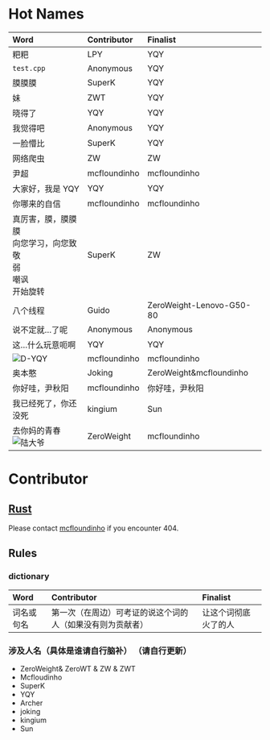 # Hot Names

|Word|Contributor|Finalist|
|:--|:-----------|:-------|
|粑粑| LPY|YQY|
|`test.cpp`|Anonymous|YQY|
|膜膜膜|SuperK|YQY|
|妹|ZWT|YQY|
|晓得了|YQY|YQY|
|我觉得吧|Anonymous|YQY|
|一脸懵比|SuperK|YQY|
|网络爬虫|ZW|ZW|
|尹超|mcfloundinho|mcfloundinho| 
|大家好，我是 YQY|YQY|YQY|
|你哪来的自信|mcfloundinho|mcfloundinho|
|真厉害，膜，膜膜膜<br>向您学习，向您致敬<br> 弱 <br> 嘲讽 <br> 开始旋转|SuperK| ZW|
|八个线程 |Guido|ZeroWeight-Lenovo-G50-80|
|说不定就…了呢| Anonymous|Anonymous|
|这…什么玩意呃啊| YQY|YQY|
|![D-YQY](http://p1.bpimg.com/4851/91d36da3d1587e80.png)|mcfloundinho|mcfloundinho|
|奥本憨|Joking|ZeroWeight&mcfloundinho|
|你好哇，尹秋阳|mcfloundinho|你好哇，尹秋阳|
|我已经死了，你还没死|kingium|Sun|
|去你妈的青春<br>![陆大爷](http://ww2.sinaimg.cn/large/006HJ39wgy1feil3xygt0j305v05ujri.jpg)|ZeroWeight|mcfloundinho|
# Contributor
## [**Rust**](https://github.com/mcfloundinho/PanRust)

Please contact [mcfloundinho](https://github.com/mcfloundinho) if you encounter 404.

## Rules  

### dictionary
|Word|Contributor|Finalist|
|:--|:-----------|:-------|
|词名或句名|第一次（在周边）可考证的说这个词的人（如果没有则为贡献者）|让这个词彻底火了的人|  



### 涉及人名（具体是谁请自行脑补） （请自行更新）
- ZeroWeight& ZeroWT & ZW & ZWT
- Mcfloudinho
- SuperK
- YQY
- Archer
- joking
- kingium
- Sun


